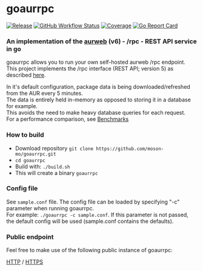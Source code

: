 # goaurrpc
[![Release](https://img.shields.io/github/v/release/moson-mo/goaurrpc)](https://github.com/moson-mo/goaurrpc/releases) [![GitHub Workflow Status](https://img.shields.io/github/workflow/status/moson-mo/goaurrpc/Go)](https://github.com/moson-mo/goaurrpc/actions) [![Coverage](https://img.shields.io/badge/Coverage-95.5%25-brightgreen)](https://github.com/moson-mo/goaurrpc/blob/main/test_coverage.out) [![Go Report Card](https://goreportcard.com/badge/github.com/moson-mo/goaurrpc)](https://goreportcard.com/report/github.com/moson-mo/goaurrpc)

### An implementation of the [aurweb](https://gitlab.archlinux.org/archlinux/aurweb) (v6) - /rpc - REST API service in go

goaurrpc allows you to run your own self-hosted aurweb /rpc endpoint.  
This project implements the /rpc interface (REST API; version 5) as described [here](https://aur.archlinux.org/rpc/).  

In it's default configuration, package data is being downloaded/refreshed from the AUR every 5 minutes.  
The data is entirely held in-memory as opposed to storing it in a database for example.  
This avoids the need to make heavy database queries for each request.  
For a performance comparison, see [Benchmarks](BENCHMARKS.md)

### How to build

- Download repository `git clone https://github.com/moson-mo/goaurrpc.git`
- `cd goaurrpc`
- Build with: `./build.sh`
- This will create a binary `goaurrpc`

### Config file

See `sample.conf` file. The config file can be loaded by specifying "-c" parameter when running goaurrpc.  
For example: `./goaurrpc -c sample.conf`.
If this parameter is not passed, the default config will be used (sample.conf contains the defaults).  

### Public endpoint

Feel free to make use of the following public instance of goaurrpc:   

[HTTP](http://server.moson.rocks/rpc) / [HTTPS](https://server.moson.rocks/rpc)